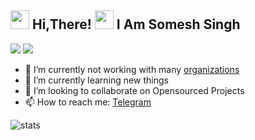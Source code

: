 <h2> <img src="https://user-images.githubusercontent.com/65858180/137293079-2440dbff-e887-4b1d-802c-49d49dcfd664.gif" width="30" /> Hi,There! <img src="https://user-images.githubusercontent.com/65858180/137293369-94c631b6-8a17-4256-927a-070da186734c.gif" width="30" /> I Am Somesh Singh</h2>


<img src="https://user-images.githubusercontent.com/39019026/167801686-14f77e4b-d806-462f-97aa-cb7dd1716aff.gif" >

<img src="https://user-images.githubusercontent.com/39019026/167807962-e0ae52d8-6479-411f-9198-8181aed9ea2b.gif" >





- 🔭 I’m currently not working with many [organizations](https://github.com/som-esh)
- 🌱 I’m currently learning new things
- 👯 I’m looking to collaborate on Opensourced Projects
- 📫 How to reach me: [Telegram](https://t.me/Archmaze)

<img align="centre" src="https://github-readme-stats.vercel.app/api?username=som-esh&show_icons=true&theme=radical&include_all_commits=true&count_private=true" alt="stats" />


